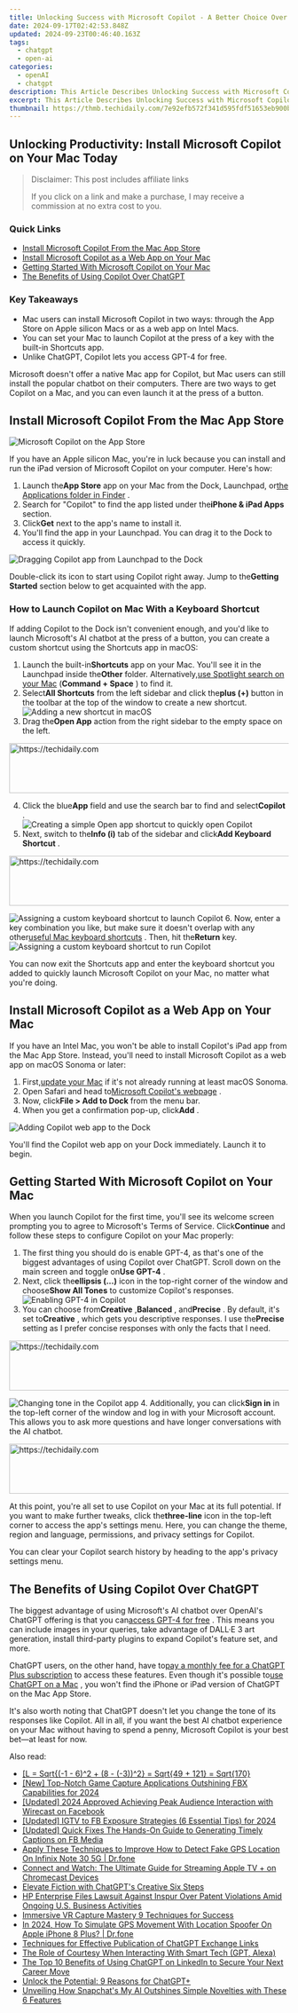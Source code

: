```yaml
---
title: Unlocking Success with Microsoft Copilot - A Better Choice Over ChatGPT Explained in Four Ways
date: 2024-09-17T02:42:53.848Z
updated: 2024-09-23T00:46:40.163Z
tags:
  - chatgpt
  - open-ai
categories:
  - openAI
  - chatgpt
description: This Article Describes Unlocking Success with Microsoft Copilot - A Better Choice Over ChatGPT Explained in Four Ways
excerpt: This Article Describes Unlocking Success with Microsoft Copilot - A Better Choice Over ChatGPT Explained in Four Ways
thumbnail: https://thmb.techidaily.com/7e92efb572f341d595fdf51653eb900bed0a3b4c499d6d0e966107ddb98f908c.jpg
---
```


## Unlocking Productivity: Install Microsoft Copilot on Your Mac Today

>  Disclaimer: This post includes affiliate links
>
>  If you click on a link and make a purchase, I may receive a commission at no extra cost to you.
>

### Quick Links

* [Install Microsoft Copilot From the Mac App Store](https://www.makeuseof.com/how-to-get-microsoft-copilot-on-mac/#install-microsoft-copilot-from-the-mac-app-store)
* [Install Microsoft Copilot as a Web App on Your Mac](https://www.makeuseof.com/how-to-get-microsoft-copilot-on-mac/#install-microsoft-copilot-as-a-web-app-on-your-mac)
* [Getting Started With Microsoft Copilot on Your Mac](https://www.makeuseof.com/how-to-get-microsoft-copilot-on-mac/#getting-started-with-microsoft-copilot-on-your-mac)
* [The Benefits of Using Copilot Over ChatGPT](https://www.makeuseof.com/how-to-get-microsoft-copilot-on-mac/#the-benefits-of-using-copilot-over-chatgpt)

### Key Takeaways

* Mac users can install Microsoft Copilot in two ways: through the App Store on Apple silicon Macs or as a web app on Intel Macs.
* You can set your Mac to launch Copilot at the press of a key with the built-in Shortcuts app.
* Unlike ChatGPT, Copilot lets you access GPT-4 for free.

 Microsoft doesn't offer a native Mac app for Copilot, but Mac users can still install the popular chatbot on their computers. There are two ways to get Copilot on a Mac, and you can even launch it at the press of a button.

## Install Microsoft Copilot From the Mac App Store

![Microsoft Copilot on the App Store](https://static1.makeuseofimages.com/wordpress/wp-content/uploads/2024/02/microsoft-copilot-on-the-app-store.jpg)

 If you have an Apple silicon Mac, you're in luck because you can install and run the iPad version of Microsoft Copilot on your computer. Here's how:

1. Launch the**App Store** app on your Mac from the Dock, Launchpad, or[the Applications folder in Finder](https://www.makeuseof.com/applications-folder-mac/) .
2. Search for "Copilot" to find the app listed under the**iPhone & iPad Apps** section.
3. Click**Get** next to the app's name to install it.
4. You'll find the app in your Launchpad. You can drag it to the Dock to access it quickly.

![Dragging Copilot app from Launchpad to the Dock](https://static1.makeuseofimages.com/wordpress/wp-content/uploads/2024/02/dragging-copilot-app-from-launchpad-to-the-dock.jpg)

 Double-click its icon to start using Copilot right away. Jump to the**Getting Started** section below to get acquainted with the app.

### How to Launch Copilot on Mac With a Keyboard Shortcut

 If adding Copilot to the Dock isn't convenient enough, and you'd like to launch Microsoft's AI chatbot at the press of a button, you can create a custom shortcut using the Shortcuts app in macOS:

1. Launch the built-in**Shortcuts** app on your Mac. You'll see it in the Launchpad inside the**Other** folder. Alternatively,[use Spotlight search on your Mac](http://www.makeuseof.com/spotlight-search-on-mac-beginners-guide/) (**Command + Space** ) to find it.
2. Select**All Shortcuts** from the left sidebar and click the**plus (+)** button in the toolbar at the top of the window to create a new shortcut.  
![Adding a new shortcut in macOS](https://static1.makeuseofimages.com/wordpress/wp-content/uploads/2024/02/adding-a-new-shortcut-in-macos.jpg)
3. Drag the**Open App** action from the right sidebar to the empty space on the left.

<!-- affiliate ads begin -->
<a href="https://aidotcom.pxf.io/c/5597632/2134503/19576" target="_top" id="2134503">
  <img src="//a.impactradius-go.com/display-ad/19576-2134503" border="0" alt="https://techidaily.com" width="728" height="90"/>
</a>
<img height="0" width="0" src="https://aidotcom.pxf.io/i/5597632/2134503/19576" style="position:absolute;visibility:hidden;" border="0" />
<!-- affiliate ads end -->

4. Click the blue**App** field and use the search bar to find and select**Copilot** .  
![Creating a simple Open app shortcut to quickly open Copilot](https://static1.makeuseofimages.com/wordpress/wp-content/uploads/2024/02/creating-a-simple-open-app-shortcut-to-quickly-open-copilot.jpg)
5. Next, switch to the**Info (i)** tab of the sidebar and click**Add Keyboard Shortcut** .  

<!-- affiliate ads begin -->
<a href="https://imp.i357552.net/c/5597632/1061528/11832" target="_top" id="1061528">
  <img src="//a.impactradius-go.com/display-ad/11832-1061528" border="0" alt="https://techidaily.com" width="728" height="90"/>
</a>
<img height="0" width="0" src="https://imp.i357552.net/i/5597632/1061528/11832" style="position:absolute;visibility:hidden;" border="0" />
<!-- affiliate ads end -->

![Assigning a custom keyboard shortcut to launch Copilot](https://static1.makeuseofimages.com/wordpress/wp-content/uploads/2024/02/assigning-a-custom-keyboard-shortcut-to-launch-copilot.jpg)
6. Now, enter a key combination you like, but make sure it doesn't overlap with any other[useful Mac keyboard shortcuts](https://www.makeuseof.com/tag/useful-mac-osx-shortcuts-pdf/) . Then, hit the**Return** key.  
![Assigning a custom keyboard shortcut to run Copilot](https://static1.makeuseofimages.com/wordpress/wp-content/uploads/2024/02/assigning-a-custom-keyboard-shortcut-to-run-copilot.jpg)

 You can now exit the Shortcuts app and enter the keyboard shortcut you added to quickly launch Microsoft Copilot on your Mac, no matter what you're doing.

## Install Microsoft Copilot as a Web App on Your Mac

 If you have an Intel Mac, you won't be able to install Copilot's iPad app from the Mac App Store. Instead, you'll need to install Microsoft Copilot as a web app on macOS Sonoma or later:

1. First,[update your Mac](https://www.makeuseof.com/tag/update-mac-software/) if it's not already running at least macOS Sonoma.
2. Open Safari and head to[Microsoft Copilot's webpage](https://copilot.microsoft.com/) .
3. Now, click**File > Add to Dock** from the menu bar.
4. When you get a confirmation pop-up, click**Add** .

![Adding Copilot web app to the Dock](https://static1.makeuseofimages.com/wordpress/wp-content/uploads/2024/02/adding-copilot-web-app-to-the-dock.jpg)

 You'll find the Copilot web app on your Dock immediately. Launch it to begin.

## Getting Started With Microsoft Copilot on Your Mac

 When you launch Copilot for the first time, you'll see its welcome screen prompting you to agree to Microsoft's Terms of Service. Click**Continue** and follow these steps to configure Copilot on your Mac properly:

1. The first thing you should do is enable GPT-4, as that's one of the biggest advantages of using Copilot over ChatGPT. Scroll down on the main screen and toggle on**Use GPT-4** .
2. Next, click the**ellipsis (...)** icon in the top-right corner of the window and choose**Show All Tones** to customize Copilot's responses.  
![Enabling GPT-4 in Copilot](https://static1.makeuseofimages.com/wordpress/wp-content/uploads/2024/02/enabling-gpt-4-in-copilot.jpg)
3. You can choose from**Creative** ,**Balanced** , and**Precise** . By default, it's set to**Creative** , which gets you descriptive responses. I use the**Precise** setting as I prefer concise responses with only the facts that I need.  

<!-- affiliate ads begin -->
<a href="https://unicoeye.pxf.io/c/5597632/2134223/18498" target="_top" id="2134223">
  <img src="//a.impactradius-go.com/display-ad/18498-2134223" border="0" alt="https://techidaily.com" width="728" height="90"/>
</a>
<img height="0" width="0" src="https://unicoeye.pxf.io/i/5597632/2134223/18498" style="position:absolute;visibility:hidden;" border="0" />
<!-- affiliate ads end -->

![Changing tone in the Copilot app](https://static1.makeuseofimages.com/wordpress/wp-content/uploads/2024/02/changing-tone-in-the-copilot-app.jpg)
4. Additionally, you can click**Sign in** in the top-left corner of the window and log in with your Microsoft account. This allows you to ask more questions and have longer conversations with the AI chatbot.

<!-- affiliate ads begin -->
<a href="https://appsumo.8odi.net/c/5597632/2118319/7443" target="_top" id="2118319">
  <img src="//a.impactradius-go.com/display-ad/7443-2118319" border="0" alt="https://techidaily.com" width="728" height="90"/>
</a>
<img height="0" width="0" src="https://appsumo.8odi.net/i/5597632/2118319/7443" style="position:absolute;visibility:hidden;" border="0" />
<!-- affiliate ads end -->

 At this point, you're all set to use Copilot on your Mac at its full potential. If you want to make further tweaks, click the**three-line** icon in the top-left corner to access the app's settings menu. Here, you can change the theme, region and language, permissions, and privacy settings for Copilot.

 You can clear your Copilot search history by heading to the app's privacy settings menu.

## The Benefits of Using Copilot Over ChatGPT

 The biggest advantage of using Microsoft's AI chatbot over OpenAI's ChatGPT offering is that you can[access GPT-4 for free](https://www.makeuseof.com/ways-access-gpt-4-free/) . This means you can include images in your queries, take advantage of DALL·E 3 art generation, install third-party plugins to expand Copilot's feature set, and more.

 ChatGPT users, on the other hand, have to[pay a monthly fee for a ChatGPT Plus subscription](https://www.makeuseof.com/chatgpt-plus-subscription-worth-it/) to access these features. Even though it's possible to[use ChatGPT on a Mac](https://www.makeuseof.com/how-to-use-chatgpt-mac/) , you won't find the iPhone or iPad version of ChatGPT on the Mac App Store.

 It's also worth noting that ChatGPT doesn't let you change the tone of its responses like Copilot. All in all, if you want the best AI chatbot experience on your Mac without having to spend a penny, Microsoft Copilot is your best bet—at least for now.

<ins class="adsbygoogle"
     style="display:block"
     data-ad-format="autorelaxed"
     data-ad-client="ca-pub-7571918770474297"
     data-ad-slot="1223367746"></ins>

<ins class="adsbygoogle"
     style="display:block"
     data-ad-client="ca-pub-7571918770474297"
     data-ad-slot="8358498916"
     data-ad-format="auto"
     data-full-width-responsive="true"></ins>

<span class="atpl-alsoreadstyle">Also read:</span>
<div><ul>
<li><a href="https://tech-revival.techidaily.com/l-sqrt-1-62-plus-8-32-sqrt49-plus-121-sqrt170/"><u> [L = Sqrt{(-1 - 6)^2 + (8 - (-3))^2} = Sqrt{49 + 121} = Sqrt{170} </u></a></li>
<li><a href="https://screen-capture.techidaily.com/new-top-notch-game-capture-applications-outshining-fbx-capabilities-for-2024/"><u>[New] Top-Notch Game Capture Applications Outshining FBX Capabilities for 2024</u></a></li>
<li><a href="https://facebook-clips.techidaily.com/updated-2024-approved-achieving-peak-audience-interaction-with-wirecast-on-facebook/"><u>[Updated] 2024 Approved Achieving Peak Audience Interaction with Wirecast on Facebook</u></a></li>
<li><a href="https://instagram-video-files.techidaily.com/updated-igtv-to-fb-exposure-strategies-6-essential-tips-for-2024/"><u>[Updated] IGTV to FB Exposure Strategies (6 Essential Tips) for 2024</u></a></li>
<li><a href="https://facebook-clips.techidaily.com/updated-quick-fixes-the-hands-on-guide-to-generating-timely-captions-on-fb-media/"><u>[Updated] Quick Fixes The Hands-On Guide to Generating Timely Captions on FB Media</u></a></li>
<li><a href="https://fake-location.techidaily.com/apply-these-techniques-to-improve-how-to-detect-fake-gps-location-on-infinix-note-30-5g-drfone-by-drfone-virtual-android/"><u>Apply These Techniques to Improve How to Detect Fake GPS Location On Infinix Note 30 5G | Dr.fone</u></a></li>
<li><a href="https://tech-renaissance.techidaily.com/connect-and-watch-the-ultimate-guide-for-streaming-apple-tv-plus-on-chromecast-devices/"><u>Connect and Watch: The Ultimate Guide for Streaming Apple TV + on Chromecast Devices</u></a></li>
<li><a href="https://tech-hub.techidaily.com/elevate-fiction-with-chatgpts-creative-six-steps/"><u>Elevate Fiction with ChatGPT's Creative Six Steps</u></a></li>
<li><a href="https://tech-hub.techidaily.com/hp-enterprise-files-lawsuit-against-inspur-over-patent-violations-amid-ongoing-us-business-activities/"><u>HP Enterprise Files Lawsuit Against Inspur Over Patent Violations Amid Ongoing U.S. Business Activities</u></a></li>
<li><a href="https://extra-information.techidaily.com/immersive-vr-capture-mastery-9-techniques-for-success/"><u>Immersive VR Capture Mastery 9 Techniques for Success</u></a></li>
<li><a href="https://review-topics.techidaily.com/in-2024-how-to-simulate-gps-movement-with-location-spoofer-on-apple-iphone-8-plus-drfone-by-drfone-virtual-ios/"><u>In 2024, How To Simulate GPS Movement With Location Spoofer On Apple iPhone 8 Plus? | Dr.fone</u></a></li>
<li><a href="https://tech-hub.techidaily.com/techniques-for-effective-publication-of-chatgpt-exchange-links/"><u>Techniques for Effective Publication of ChatGPT Exchange Links</u></a></li>
<li><a href="https://tech-hub.techidaily.com/the-role-of-courtesy-when-interacting-with-smart-tech-gpt-alexa/"><u>The Role of Courtesy When Interacting With Smart Tech (GPT, Alexa)</u></a></li>
<li><a href="https://tech-hub.techidaily.com/the-top-10-benefits-of-using-chatgpt-on-linkedin-to-secure-your-next-career-move/"><u>The Top 10 Benefits of Using ChatGPT on LinkedIn to Secure Your Next Career Move</u></a></li>
<li><a href="https://tech-hub.techidaily.com/unlock-the-potential-9-reasons-for-chatgptplus/"><u>Unlock the Potential: 9 Reasons for ChatGPT+</u></a></li>
<li><a href="https://tech-hub.techidaily.com/unveiling-how-snapchats-my-ai-outshines-simple-novelties-with-these-6-features/"><u>Unveiling How Snapchat's My AI Outshines Simple Novelties with These 6 Features</u></a></li>
</ul></div>

